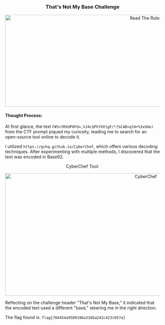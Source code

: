 <h3 align="center"><strong>That's Not My Base Challenge</strong></h3>
<p align="center">
  <img src="https://imgur.com/y1Z080l.png" alt="Read The Rules" width="900" height="300"/>
</p>

#### Thought Process:
At first glance, the text `F#S<YRXdP0Fd=,%J4c$Ph7XV(gF/*]%C4B<qlH+%3xGHo)` from the CTF prompt piqued my curiosity, leading me to search for an open-source tool online to decode it.

I utilized `https://gchq.github.io/CyberChef`, which offers various decoding techniques. After experimenting with multiple methods, I discovered that the text was encoded in Base92.

<p align="center">CyberChef Tool:</p>
<p align="center">
  <img src="https://imgur.com/J2I4pX2.png" alt="CyberChef" width="900" height="400"/>
</p>

Reflecting on the challenge header "That's Not My Base," it indicated that the encoded text used a different "base," steering me in the right direction. 

The flag found is: `flag{784454a9509196a33dba242c423c057a}`
